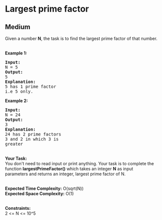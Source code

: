 # Largest prime factor
## Medium
<div class="problems_problem_content__Xm_eO"><p>Given a number <strong>N</strong>, the task is to find the largest prime factor of that number.<br>
&nbsp;</p>

<p><strong>Example 1:</strong></p>

<pre style="position: relative;"><strong>Input:</strong>
N = 5
<strong>Output:</strong>
5
<strong>Explanation:</strong>
5 has 1 prime factor 
i.e 5 only.
<div class="open_grepper_editor" title="Edit &amp; Save To Grepper"></div></pre>

<p><strong>Example 2:</strong></p>

<pre style="position: relative;"><strong>Input:</strong>
N = 24
<strong>Output:</strong>
3
<strong>Explanation:</strong>
24 has 2 prime factors 
3 and 2 in which 3 is 
greater
<div class="open_grepper_editor" title="Edit &amp; Save To Grepper"></div></pre>

<p><br>
<strong>Your Task:</strong><br>
You don't need to read input or print anything. Your task is to complete the function <strong>largestPrimeFactor()</strong>&nbsp;which takes&nbsp;an integer <strong>N</strong>&nbsp;as input parameters&nbsp;and returns an integer, largest prime factor of N.<br>
&nbsp;</p>

<p><strong>Expected Time Complexity:</strong> O(sqrt(N))<br>
<strong>Expected Space Complexity:</strong> O(1)<br>
&nbsp;</p>

<p><strong>Constraints:</strong><br>
2 &lt;= N &lt;= 10^5</p>
</div>